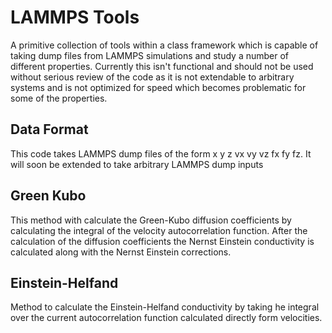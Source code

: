 # LAMMPS Tools

A primitive collection of tools within a class framework which is capable of taking dump files from LAMMPS simulations and study a number of different properties. Currently this isn't functional and should not be used without serious review of the code as it is not extendable to arbitrary systems and is not optimized for speed which becomes problematic for some of the properties.

## Data Format

This code takes LAMMPS dump files of the form x y z vx vy vz fx fy fz. It will soon be extended to take arbitrary LAMMPS dump inputs

## Green Kubo

This method with calculate the Green-Kubo diffusion coefficients by calculating the integral of the velocity autocorrelation function. After the calculation of the diffusion coefficients the Nernst Einstein conductivity is calculated along with the Nernst Einstein corrections.

## Einstein-Helfand

Method to calculate the Einstein-Helfand conductivity by taking he integral over the current autocorrelation function calculated directly form velocities.
